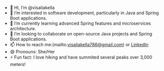 - 👋 Hi, I’m @visaliakella
- 👀 I’m interested in software development, particularly in Java and Spring Boot applications.
- 🌱 I’m currently learning advanced Spring features and microservices architecture.
- 💞️ I’m looking to collaborate on open-source Java projects and Spring Boot applications.
- 📫 How to reach me:(mailto:visaliakella786@gmail.com) or [LinkedIn](www.linkedin.com/in/akella-visalakshi-859052189)
- 😄 Pronouns: She/Her
- ⚡ Fun fact: I love hiking and have summited several peaks over 3,000 meters!
